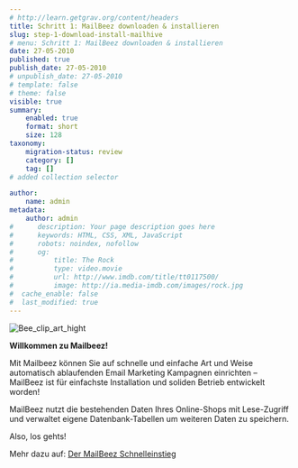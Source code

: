```yaml
---
# http://learn.getgrav.org/content/headers
title: Schritt 1: MailBeez downloaden & installieren
slug: step-1-download-install-mailhive
# menu: Schritt 1: MailBeez downloaden & installieren
date: 27-05-2010
published: true
publish_date: 27-05-2010
# unpublish_date: 27-05-2010
# template: false
# theme: false
visible: true
summary:
    enabled: true
    format: short
    size: 128
taxonomy:
    migration-status: review
    category: []
    tag: []
# added collection selector

author:
    name: admin
metadata:
    author: admin
#      description: Your page description goes here
#      keywords: HTML, CSS, XML, JavaScript
#      robots: noindex, nofollow
#      og:
#          title: The Rock
#          type: video.movie
#          url: http://www.imdb.com/title/tt0117500/
#          image: http://ia.media-imdb.com/images/rock.jpg
#  cache_enable: false
#  last_modified: true
---
```


![](http://www.mailbeez.com/wp-content/uploads/2010/05/Bee_clip_art_hight-200x191.png "Bee_clip_art_hight")

**Willkommen zu Mailbeez!**

Mit Mailbeez können Sie auf schnelle und einfache Art und Weise automatisch ablaufenden Email Marketing Kampagnen einrichten – MailBeez ist für einfachste Installation und soliden Betrieb entwickelt worden!

MailBeez nutzt die bestehenden Daten Ihres Online-Shops mit Lese-Zugriff und verwaltet eigene Datenbank-Tabellen um weiteren Daten zu speichern.

Also, los gehts!

Mehr dazu auf: [Der MailBeez Schnelleinstieg](http://www.mailbeez.com/documentation/tutorials/guide-to-getting-started/ "Guide to Getting Started")
